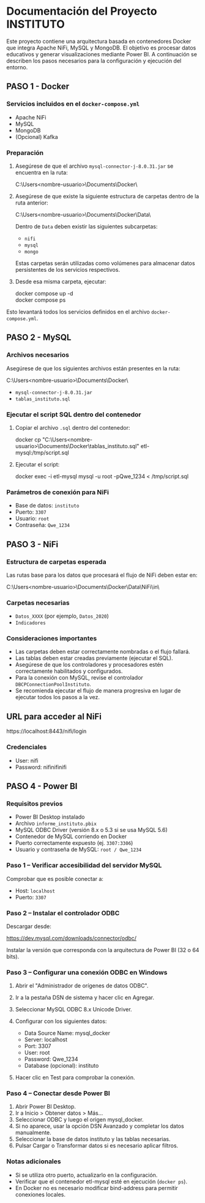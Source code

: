 # Documentación del Proyecto INSTITUTO

Este proyecto contiene una arquitectura basada en contenedores Docker que integra Apache NiFi, MySQL y MongoDB. El objetivo es procesar datos educativos y generar visualizaciones mediante Power BI. A continuación se describen los pasos necesarios para la configuración y ejecución del entorno.

## PASO 1 - Docker

### Servicios incluidos en el `docker-compose.yml`

- Apache NiFi  
- MySQL  
- MongoDB  
- (Opcional) Kafka

### Preparación

1. Asegúrese de que el archivo `mysql-connector-j-8.0.31.jar` se encuentra en la ruta:

   C:\Users\<nombre-usuario>\Documents\Docker\

2. Asegúrese de que existe la siguiente estructura de carpetas dentro de la ruta anterior:

   C:\Users\<nombre-usuario>\Documents\Docker\Data\

   Dentro de `Data` deben existir las siguientes subcarpetas:

   - `nifi`
   - `mysql`
   - `mongo`

   Estas carpetas serán utilizadas como volúmenes para almacenar datos persistentes de los servicios respectivos.

3. Desde esa misma carpeta, ejecutar:

   docker compose up -d  
   docker compose ps

Esto levantará todos los servicios definidos en el archivo `docker-compose.yml`.

## PASO 2 - MySQL

### Archivos necesarios

Asegúrese de que los siguientes archivos están presentes en la ruta:

C:\Users\<nombre-usuario>\Documents\Docker\

- `mysql-connector-j-8.0.31.jar`
- `tablas_instituto.sql`

### Ejecutar el script SQL dentro del contenedor

1. Copiar el archivo `.sql` dentro del contenedor:

   docker cp "C:\Users\<nombre-usuario>\Documents\Docker\tablas_instituto.sql" etl-mysql:/tmp/script.sql

2. Ejecutar el script:

   docker exec -i etl-mysql mysql -u root -pQwe_1234 < /tmp/script.sql

### Parámetros de conexión para NiFi

- Base de datos: `instituto`
- Puerto: `3307`
- Usuario: `root`
- Contraseña: `Qwe_1234`

## PASO 3 - NiFi

### Estructura de carpetas esperada

Las rutas base para los datos que procesará el flujo de NiFi deben estar en:

C:\Users\<nombre-usuario>\Documents\Docker\Data\NiFi\in\

### Carpetas necesarias

- `Datos_XXXX` (por ejemplo, `Datos_2020`)
- `Indicadores`

### Consideraciones importantes

- Las carpetas deben estar correctamente nombradas o el flujo fallará.
- Las tablas deben estar creadas previamente (ejecutar el SQL).
- Asegúrese de que los controladores y procesadores estén correctamente habilitados y configurados.
- Para la conexión con MySQL, revise el controlador `DBCPConnectionPoolInstituto`.
- Se recomienda ejecutar el flujo de manera progresiva en lugar de ejecutar todos los pasos a la vez.

## URL para acceder al NiFi

https://localhost:8443/nifi/login

### Credenciales
   - User: nifi
   - Password: nifinifinifi

## PASO 4 - Power BI

### Requisitos previos

- Power BI Desktop instalado
- Archivo `informe_instituto.pbix`
- MySQL ODBC Driver (versión 8.x o 5.3 si se usa MySQL 5.6)
- Contenedor de MySQL corriendo en Docker
- Puerto correctamente expuesto (ej. `3307:3306`)
- Usuario y contraseña de MySQL: `root / Qwe_1234`

### Paso 1 – Verificar accesibilidad del servidor MySQL

Comprobar que es posible conectar a:

- Host: `localhost`
- Puerto: `3307`

### Paso 2 – Instalar el controlador ODBC

Descargar desde:

https://dev.mysql.com/downloads/connector/odbc/

Instalar la versión que corresponda con la arquitectura de Power BI (32 o 64 bits).

### Paso 3 – Configurar una conexión ODBC en Windows

1. Abrir el "Administrador de orígenes de datos ODBC".
2. Ir a la pestaña DSN de sistema y hacer clic en Agregar.
3. Seleccionar MySQL ODBC 8.x Unicode Driver.
4. Configurar con los siguientes datos:

   - Data Source Name: mysql_docker
   - Server: localhost
   - Port: 3307
   - User: root
   - Password: Qwe_1234
   - Database (opcional): instituto

5. Hacer clic en Test para comprobar la conexión.

### Paso 4 – Conectar desde Power BI

1. Abrir Power BI Desktop.
2. Ir a Inicio > Obtener datos > Más...
3. Seleccionar ODBC y luego el origen mysql_docker.
4. Si no aparece, usar la opción DSN Avanzado y completar los datos manualmente.
5. Seleccionar la base de datos instituto y las tablas necesarias.
6. Pulsar Cargar o Transformar datos si es necesario aplicar filtros.

### Notas adicionales

- Si se utiliza otro puerto, actualizarlo en la configuración.
- Verificar que el contenedor etl-mysql esté en ejecución (`docker ps`).
- En Docker no es necesario modificar bind-address para permitir conexiones locales.
